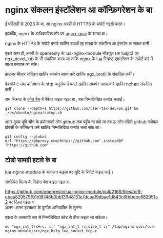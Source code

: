 # nginx संकलन इंस्टॉलेशन आ कॉन्फ़िगरेशन के बा

ई पहिलहीं से 2023 के बा, आ nginx अबहीं ले HTTP3 के सपोर्ट नइखे करत।

हालाँकि, nginx के आधिकारिक तौर पर [nginx-quic](https://quic.nginx.org) के शाखा बा।

nginx के HTTP3 के सपोर्ट बनावे खातिर रउआँ एह शाखा के संकलित आ इंस्टॉल क सकत बानी।

एकरे साथ ही, हमनी के openresty के lua-nginx-module मॉड्यूल (आ luajit2 आ ngx_devel_kit) के भी संकलित करब जा ताकि nginx के lua स्क्रिप्ट एक्सटेंशन के सपोर्ट करे में सक्षम बनावल जा सके।

ब्राउजर बीआर संपीड़न खातिर समर्थन सक्षम करे खातिर ngx_brotli के संकलित करीं।

वेबसॉकेट लंबा कनेक्शन के http अनुरोध में बदले खातिर समर्थन सक्षम करे खातिर [nchan](https://github.com/slact/nchan) संकलित करीं।

सभ स्क्रिप्ट के [कोड बेस](https://github.com/user-tax-dev/os) में पैकेज कइल गइल बा , बस निम्नलिखित कमांड चलाईं।

```
git clone --depth=1 https://github.com/user-tax-dev/os.git && ./os/ubuntu/nginx/setup.sh
```

अगर मुख्य भूमि चीन के प्रयोगकर्ता लोग github तक पहुँच ना पावे ला तब ऊ लोग पहिले github ग्लोबल प्रॉक्सी के कॉन्फ़िगर करे खातिर निम्नलिखित कमांड चला सके ला।

```
git config --global url."https://ghproxy.com/https://github.com".insteadOf "https://github.com"
```

## टोडो सामग्री हटावे के बा

lua-nginx-module के संकलन कइला पर त्रुटि के रिपोर्ट कइल जाई।

संशोधित विलय के निहोरा पेश कइल गइल बा.

https://github.com/openresty/lua-nginx-module/pull/2168/files#diff-ebaa829579f91b18746b0bb13948131e7dcaa19dbae1d843c6fbbebc682951a2 पर दिहल गइल बा<br>अलग-अलग हस्ताक्षर के पूर्णांक अभिव्यक्ति के तुलना

एकरा के अस्थायी रूप से निम्नलिखित कोड से ठीक कइल जा सकेला।

```
sd "ngx_int_t\s+rc, i;" "ngx_int_t rc;size_t i;" /tmp/nginx-quic/lua-nginx-module/src/ngx_http_lua_socket_tcp.c
```